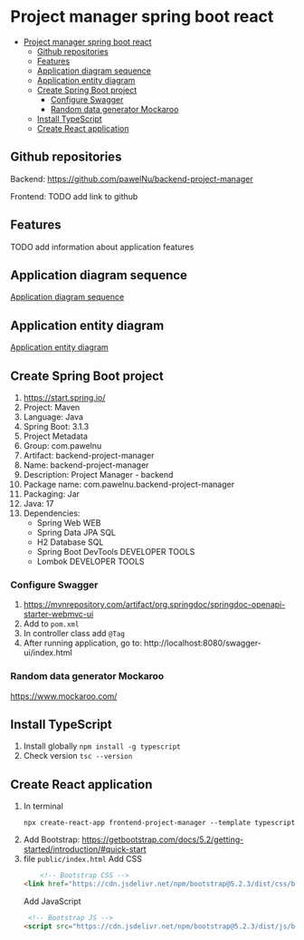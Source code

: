 # Project manager spring boot react

- [Project manager spring boot react](#project-manager-spring-boot-react)
  - [Github repositories](#github-repositories)
  - [Features](#features)
  - [Application diagram sequence](#application-diagram-sequence)
  - [Application entity diagram](#application-entity-diagram)
  - [Create Spring Boot project](#create-spring-boot-project)
    - [Configure Swagger](#configure-swagger)
    - [Random data generator Mockaroo](#random-data-generator-mockaroo)
  - [Install TypeScript](#install-typescript)
  - [Create React application](#create-react-application)

## Github repositories

Backend: https://github.com/pawelNu/backend-project-manager

Frontend: TODO add link to github

## Features

TODO add information about application features

## Application diagram sequence

[Application diagram sequence](diagram_sequences.md#application-diagram-sequence)

## Application entity diagram

[Application entity diagram](entities_diagram.md#application-entity-diagram)

## Create Spring Boot project

1. https://start.spring.io/
2. Project: Maven
3. Language: Java
4. Spring Boot: 3.1.3
5. Project Metadata
6. Group: com.pawelnu
7. Artifact: backend-project-manager
8. Name: backend-project-manager
9.  Description: Project Manager - backend
10. Package name: com.pawelnu.backend-project-manager
11. Packaging: Jar
12. Java: 17
13. Dependencies: 
    - Spring Web WEB
    - Spring Data JPA SQL
    - H2 Database SQL
    - Spring Boot DevTools DEVELOPER TOOLS
    - Lombok DEVELOPER TOOLS

### Configure Swagger

1. https://mvnrepository.com/artifact/org.springdoc/springdoc-openapi-starter-webmvc-ui
2. Add to `pom.xml`
3. In controller class add `@Tag`
4. After running application, go to: http://localhost:8080/swagger-ui/index.html

### Random data generator Mockaroo

https://www.mockaroo.com/

## Install TypeScript

1. Install globally `npm install -g typescript`
2. Check version `tsc --version`

## Create React application

1. In terminal 
    ```shell
    npx create-react-app frontend-project-manager --template typescript
    ```
2. Add Bootstrap: https://getbootstrap.com/docs/5.2/getting-started/introduction/#quick-start
3. file `public/index.html`
   Add CSS
    ```html
        <!-- Bootstrap CSS -->
    <link href="https://cdn.jsdelivr.net/npm/bootstrap@5.2.3/dist/css/bootstrap.min.css" rel="stylesheet" integrity="sha384-rbsA2VBKQhggwzxH7pPCaAqO46MgnOM80zW1RWuH61DGLwZJEdK2Kadq2F9CUG65" crossorigin="anonymous">
    ```
    Add JavaScript
    ```html
     <!-- Bootstrap JS -->
    <script src="https://cdn.jsdelivr.net/npm/bootstrap@5.2.3/dist/js/bootstrap.bundle.min.js" integrity="sha384-kenU1KFdBIe4zVF0s0G1M5b4hcpxyD9F7jL+jjXkk+Q2h455rYXK/7HAuoJl+0I4" crossorigin="anonymous"></script>
    ```
